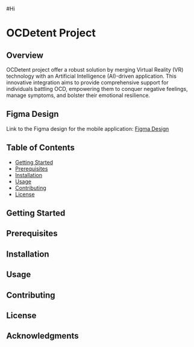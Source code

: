 #Hi

# OCDetent Project

## Overview
OCDetent project offer a robust solution by merging Virtual Reality (VR) technology with an Artificial Intelligence (AI)-driven application. This innovative integration aims to provide comprehensive support for individuals battling OCD, empowering them to conquer negative feelings, manage symptoms, and bolster their emotional resilience.

## Figma Design
Link to the Figma design for the mobile application: [Figma Design](https://www.figma.com/file/kwl9fMqEP1STJsOGwG37XK/OCD?type=design&node-id=0-1&mode=design&t=eRxjoZoHZL7G7jkg-0)

## Table of Contents
- [Getting Started](#getting-started)
- [Prerequisites](#prerequisites)
- [Installation](#installation)
- [Usage](#usage)
- [Contributing](#contributing)
- [License](#license)

## Getting Started

## Prerequisites

## Installation

## Usage

## Contributing

## License

## Acknowledgments
